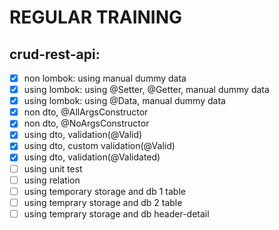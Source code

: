 # REGULAR TRAINING

## crud-rest-api:

- [x] non lombok: using manual dummy data
- [x] using lombok: using @Setter, @Getter, manual dummy data
- [x] using lombok: using @Data, manual dummy data
- [x] non dto, @AllArgsConstructor
- [x] non dto, @NoArgsConstructor
- [x] using dto, validation(@Valid)
- [x] using dto, custom validation(@Valid)
- [x] using dto, validation(@Validated)
- [ ] using unit test
- [ ] using relation
- [ ] using temporary storage and db 1 table
- [ ] using temprary storage and db 2 table
- [ ] using temprary storage and db header-detail
